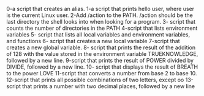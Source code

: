 0-a script that creates an alias.
1-a script that prints hello user, where user is the current Linux user.
2-Add /action to the PATH. /action should be the last directory the shell looks into when looking for a program.
3- script that counts the number of directories in the PATH
4-script that lists environment variables
5- script that lists all local variables and environment variables, and functions
6- script that creates a new local variable
7-script that creates a new global variable.
8- script that prints the result of the addition of 128 with the value stored in the environment variable TRUEKNOWLEDGE, followed by a new line.
9-script that prints the result of POWER divided by DIVIDE, followed by a new line.
10- script that displays the result of BREATH to the power LOVE
11-script that converts a number from base 2 to base 10.
12-script that prints all possible combinations of two letters, except oo
13-script that prints a number with two decimal places, followed by a new line
